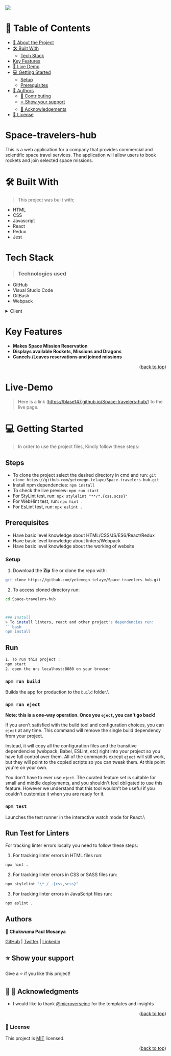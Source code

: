 ![](https://img.shields.io/badge/Microverse-blueviolet)

# 📗 Table of Contents

- [📖 About the Project](#about-project)
- [🛠 Built With](#built-with)
  - [Tech Stack](#tech-stack)
- [Key Features](#key-features)
- [🚀 Live Demo](#live-demo)
- [💻 Getting Started](#getting-started)
  - [Setup](#setup)
  - [Prerequisites](#prerequisites)
- [👥 Authors](#authors)
  - [🤝 Contributing](#contributing)
  - [⭐️ Show your support](#support)
  - [🙏 Acknowledgements](#acknowledgements)
- [📝 License](#license)


# Space-travelers-hub
This is a web application for a company that provides commercial and scientific space travel services. The application will allow users to book rockets and join selected space missions.

# 🛠 Built With <a name="built-with"></a>
 > This project was built with; 
- HTML 
- CSS
- Javascript
- React
- Redux
- Jest

# Tech Stack <a name="tech-stack"></a>
> ### Technologies used 
- GitHub 
- Visual Studio Code 
- GitBash
- Webpack
<details> 
<summary>Client</summary>
  <ul>
    <li><a href="https://reactjs.org/">React.js</a></li>
  </ul>
</details>

# Key Features <a name="key-features"></a>
- **Makes Space Mission Reservation**
- **Displays available Rockets, Missions and Dragons**
- **Cancels /Leaves reservations and joined missions**

<p align="right">(<a href="#readme-top">back to top</a>)</p>

# Live-Demo
> Here is a link (https://blase147.github.io/Space-travelers-hub/) to the live page.



# 💻 Getting Started <a name="getting-started"></a>
> In order to use the project files, Kindly follow these steps:

## Steps
- To clone the project select the desired directory in cmd and run: `git clone https://github.com/yetemegn-telaye/Space-travelers-hub.git`
- Install npm dependencies: `npm install`
- To check the live preview: `npm run start`
- For StyLint test, run: `npx stylelint "**/*.{css,scss}"`
- For WebHint test, run: `npx hint .`
- For EsLint test, run: `npx eslint .`

## Prerequisites
- Have basic level knowledge about HTML/CSS/JS/ES6/React/Redux
- Have basic level knowledge about linters/Webpack
- Have basic level knowledge about the working of website

### Setup
1. Download the **Zip** file or clone the repo with:
```bash
git clone https://github.com/yetemegn-telaye/Space-travelers-hub.git
```
2. To access cloned directory run:
```bash
cd Space-travelers-hub



### Install
> To install linters, react and other project's dependencies run:
```bash
npm install
```
## Run
```bash
1. To run this project :
npm start
2. open the urs localhost:8080 on your browser

```

### `npm run build`

Builds the app for production to the `build` folder.\


### `npm run eject`

**Note: this is a one-way operation. Once you `eject`, you can't go back!**

If you aren't satisfied with the build tool and configuration choices, you can `eject` at any time. This command will remove the single build dependency from your project.

Instead, it will copy all the configuration files and the transitive dependencies (webpack, Babel, ESLint, etc) right into your project so you have full control over them. All of the commands except `eject` will still work, but they will point to the copied scripts so you can tweak them. At this point you're on your own.

You don't have to ever use `eject`. The curated feature set is suitable for small and middle deployments, and you shouldn't feel obligated to use this feature. However we understand that this tool wouldn't be useful if you couldn't customize it when you are ready for it.


### `npm test`

Launches the test runner in the interactive watch mode for React.\

## Run Test for Linters

For tracking linter errors locally you need to follow these steps:

1. For tracking linter errors in HTML files run:
```bash 
npx hint .
```

2. For tracking linter errors in CSS or SASS files run:

```bash
npx stylelint "\*_/_.{css,scss}"
```

3. For tracking linter errors in JavaScript files run:

```bash
npx eslint .
```

## Authors

👤 **Chukwuma Paul Mosanya**

[GitHub](https://github.com/blase147) | [Twitter](https://twitter.com/ChukwumaMosanya) | [LinkedIn](https://www.linkedin.com/in/chukwuma-mosanya)


## ⭐️ Show your support <a name="support"></a>
Give a ⭐️ if you like this project!

## 🙏 🙏 Acknowledgments <a name="acknowledgements"></a>
- I would like to thank [@microverseinc](https://github.com/microverseinc) for the templates and insights 

<p align="right">(<a href="#readme-top">back to top</a>)</p>

### 📝 License <a name="license"></a>

This project is [MIT](https://github.com/yetemegn-telaye/Space-travelers-hub/blob/dev/LICENSE) licensed.



<p align="right">(<a href="#readme-top">back to top</a>)</p>
